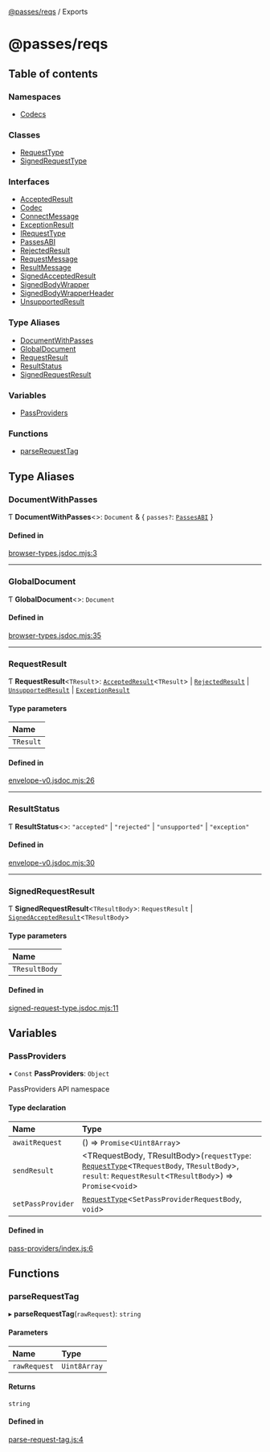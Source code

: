 [@passes/reqs](README.md) / Exports

# @passes/reqs

## Table of contents

### Namespaces

- [Codecs](modules/Codecs.md)

### Classes

- [RequestType](classes/RequestType.md)
- [SignedRequestType](classes/SignedRequestType.md)

### Interfaces

- [AcceptedResult](interfaces/AcceptedResult.md)
- [Codec](interfaces/Codec.md)
- [ConnectMessage](interfaces/ConnectMessage.md)
- [ExceptionResult](interfaces/ExceptionResult.md)
- [IRequestType](interfaces/IRequestType.md)
- [PassesABI](interfaces/PassesABI.md)
- [RejectedResult](interfaces/RejectedResult.md)
- [RequestMessage](interfaces/RequestMessage.md)
- [ResultMessage](interfaces/ResultMessage.md)
- [SignedAcceptedResult](interfaces/SignedAcceptedResult.md)
- [SignedBodyWrapper](interfaces/SignedBodyWrapper.md)
- [SignedBodyWrapperHeader](interfaces/SignedBodyWrapperHeader.md)
- [UnsupportedResult](interfaces/UnsupportedResult.md)

### Type Aliases

- [DocumentWithPasses](modules.md#documentwithpasses)
- [GlobalDocument](modules.md#globaldocument)
- [RequestResult](modules.md#requestresult)
- [ResultStatus](modules.md#resultstatus)
- [SignedRequestResult](modules.md#signedrequestresult)

### Variables

- [PassProviders](modules.md#passproviders)

### Functions

- [parseRequestTag](modules.md#parserequesttag)

## Type Aliases

### DocumentWithPasses

Ƭ **DocumentWithPasses**\<\>: `Document` & \{ `passes?`: [`PassesABI`](interfaces/PassesABI.md)  }

#### Defined in

[browser-types.jsdoc.mjs:3](https://github.com/passes-org/passes/blob/55014ff/packages/reqs/src/browser-types.jsdoc.mjs#L3)

___

### GlobalDocument

Ƭ **GlobalDocument**\<\>: `Document`

#### Defined in

[browser-types.jsdoc.mjs:35](https://github.com/passes-org/passes/blob/55014ff/packages/reqs/src/browser-types.jsdoc.mjs#L35)

___

### RequestResult

Ƭ **RequestResult**\<`TResult`\>: [`AcceptedResult`](interfaces/AcceptedResult.md)\<`TResult`\> \| [`RejectedResult`](interfaces/RejectedResult.md) \| [`UnsupportedResult`](interfaces/UnsupportedResult.md) \| [`ExceptionResult`](interfaces/ExceptionResult.md)

#### Type parameters

| Name |
| :------ |
| `TResult` |

#### Defined in

[envelope-v0.jsdoc.mjs:26](https://github.com/passes-org/passes/blob/55014ff/packages/reqs/src/envelope-v0.jsdoc.mjs#L26)

___

### ResultStatus

Ƭ **ResultStatus**\<\>: ``"accepted"`` \| ``"rejected"`` \| ``"unsupported"`` \| ``"exception"``

#### Defined in

[envelope-v0.jsdoc.mjs:30](https://github.com/passes-org/passes/blob/55014ff/packages/reqs/src/envelope-v0.jsdoc.mjs#L30)

___

### SignedRequestResult

Ƭ **SignedRequestResult**\<`TResultBody`\>: `RequestResult` \| [`SignedAcceptedResult`](interfaces/SignedAcceptedResult.md)\<`TResultBody`\>

#### Type parameters

| Name |
| :------ |
| `TResultBody` |

#### Defined in

[signed-request-type.jsdoc.mjs:11](https://github.com/passes-org/passes/blob/55014ff/packages/reqs/src/signed-request-type.jsdoc.mjs#L11)

## Variables

### PassProviders

• `Const` **PassProviders**: `Object`

PassProviders API namespace

#### Type declaration

| Name | Type |
| :------ | :------ |
| `awaitRequest` | () => `Promise`\<`Uint8Array`\> |
| `sendResult` | \<TRequestBody, TResultBody\>(`requestType`: [`RequestType`](classes/RequestType.md)\<`TRequestBody`, `TResultBody`\>, `result`: `RequestResult`\<`TResultBody`\>) => `Promise`\<`void`\> |
| `setPassProvider` | [`RequestType`](classes/RequestType.md)\<`SetPassProviderRequestBody`, `void`\> |

#### Defined in

[pass-providers/index.js:6](https://github.com/passes-org/passes/blob/55014ff/packages/reqs/src/pass-providers/index.js#L6)

## Functions

### parseRequestTag

▸ **parseRequestTag**(`rawRequest`): `string`

#### Parameters

| Name | Type |
| :------ | :------ |
| `rawRequest` | `Uint8Array` |

#### Returns

`string`

#### Defined in

[parse-request-tag.js:4](https://github.com/passes-org/passes/blob/55014ff/packages/reqs/src/parse-request-tag.js#L4)
